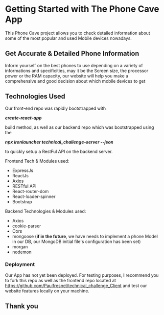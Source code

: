 # Getting Started with The Phone Cave App

This Phone Cave project allows you to check detailed information about some of the most popular and used Mobile devices nowadays.

## Get Accurate & Detailed Phone Information 

Inform yourself on the best phones to use depending on a variety of informations and specificities, may it be the Screen size, the processor power or the RAM capacity, our website will help you make a comprehensive and good decision about which mobile devices to get

## Technologies Used

Our front-end repo was rapidly bootstrapped with 

<strong><em>create-react-app </em></strong>

build method, as well as our backend repo which was bootstrapped using the 

<strong><em>npx  ironlauncher technical_challenge-server --json </em></strong>

to quickly setup a RestFul API on the backend server.

Frontend Tech & Modules used:

- ExpressJs
- ReactJs
- Axios
- RESTful API
- React-router-dom
- React-loader-spinner
- Bootstrap

Backend Technologies & Modules used:

- Axios
- cookie-parser
- Cors
- mongoose (<strong>if in the future</strong>, we have needs to implement a phone Model in our DB, our MongoDB initial file's configuration has been set)
- morgan
- nodemon

### Deployment

Our App has not yet been deployed. For testing purposes, I recommend you to fork this repo as well as the frontend repo located at <a href="https://github.com/Paulfresnel/technical_challenge_Client"> https://github.com/Paulfresnel/technical_challenge_Client</a> and test our website features locally on your machine.


## Thank you
